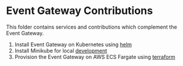 # Event Gateway Contributions 

This folder contains services and contributions which complement the Event Gateway.

1. Install Event Gateway on Kubernetes using [helm](helm/README.md)
1. Install Minikube for local [development](helm/MINIKUBE.md)
1. Provision the Event Gateway on AWS ECS Fargate using [terraform](terraform/README.md)
